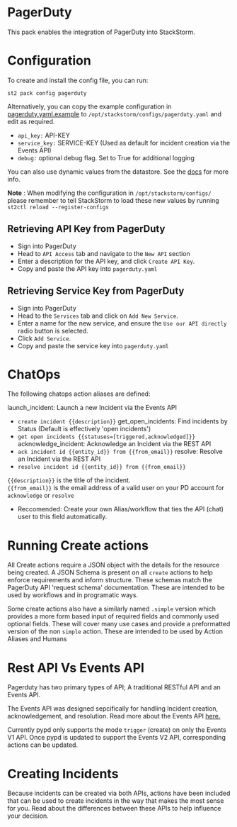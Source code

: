 # PagerDuty

This pack enables the integration of PagerDuty into StackStorm. 

# Configuration

To create and install the config file, you can run:

`st2 pack config pagerduty`

Alternatively, you can copy the example configuration in
[pagerduty.yaml.example](./pagerduty.yaml.example)
to `/opt/stackstorm/configs/pagerduty.yaml` and edit as required.

* `api_key:` API-KEY
* `service_key:` SERVICE-KEY (Used as default for incident creation via the Events API)
* `debug:` optional debug flag. Set to True for additional logging

You can also use dynamic values from the datastore. See the
[docs](https://docs.stackstorm.com/reference/pack_configs.html) for more info.

**Note** : When modifying the configuration in `/opt/stackstorm/configs/` please
           remember to tell StackStorm to load these new values by running
           `st2ctl reload --register-configs`

## Retrieving API Key from PagerDuty

* Sign into PagerDuty
* Head to `API Access` tab and navigate to the `New API` section
* Enter a description for the API key, and click `Create API Key`.
* Copy and paste the API key into `pagerduty.yaml`

## Retrieving Service Key from PagerDuty

* Sign into PagerDuty
* Head to the `Services` tab and click on `Add New Service`.
* Enter a name for the new service, and ensure the `Use our API directly` radio button is selected.
* Click `Add Service`.
* Copy and paste the service key into `pagerduty.yaml`

# ChatOps

The following chatops action aliases are defined:

launch_incident: Launch a new Incident via the Events API
* `create incident {{description}}`
get_open_incidents: Find incidents by Status (Default is effectively 'open incidents')
* `get open incidents {{statuses=[triggered,acknowledged]}}`
acknowledge_incident: Acknowledge an Incident via the REST API
* `ack incident id {{entity_id}} from {{from_email}}`
resolve: Resolve an Incident via the REST API
* `resolve incident id {{entity_id}} from {{from_email}}`

 `{{description}}` is the title of the incident.  
 `{{from_email}}` is the email address of a valid user on your PD account for `acknowledge` or `resolve`  
 * Reccomended: Create your own Alias/workflow that ties the API (chat) user to this field automatically.

# Running Create actions

All Create actions require a JSON object with the details for the resource being created. 
A JSON Schema is present on all `create` actions to help enforce requirements and inform structure.
These schemas match the PagerDuty API 'request schema' documentation. These are intended to be used by workflows and in programatic ways.

Some create actions also have a similarly named `.simple` version which provides a more form based input of required fields and commonly used optional fields. These will cover many use cases and provide a preformatted version of the non `simple` action. These are intended to be used by Action Aliases and Humans

# Rest API Vs Events API

Pagerduty has two primary types of API; A traditional RESTful API and an Events API.

The Events API was designed sepcifically for handling Incident creation, acknowledgement, and resolution. 
Read more about the Events API [here.](https://v2.developer.pagerduty.com/docs/events-api)

Currently pypd only supports the mode `trigger` (create) on only the Events V1 API. Once pypd is updated to support the Events V2 API, corresponding actions can be updated.

# Creating Incidents

Because incidents can be created via both APIs, actions have been included that can be used to create incidents in the way that makes the most sense for you. Read about the differences between these APIs to help influence your decision.